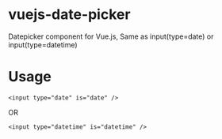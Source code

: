 # vuejs-date-picker
Datepicker component for Vue.js, Same as input(type=date) or input(type=datetime)

# Usage

```
<input type="date" is="date" />
```
OR
```
<input type="datetime" is="datetime" />
```
